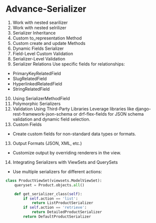# Advance-Serializer
1. Work with nested searilizer
2. Work with nested selrilizer
3. Serializer Inheritance
4. Custom to_representation Method
5. Custom create and update Methods
6. Dynamic Fields Serializer
7. Field-Level Custom Validation
8. Serializer-Level Validation
9. Serializer Relations
Use specific fields for relationships:
 - PrimaryKeyRelatedField
 - SlugRelatedField
 - HyperlinkedRelatedField
 - StringRelatedField

10. Using SerializerMethodField
11. Polymorphic Serializers
12. Validation Using Third-Party Libraries
Leverage libraries like django-rest-framework-json-schema or drf-flex-fields for JSON schema validation and dynamic field selection.
12. Custom Fields
 - Create custom fields for non-standard data types or formats.

13. Output Formats (JSON, XML, etc.)
 - Customize output by overriding renderers in the view.

14. Integrating Serializers with ViewSets and QuerySets
- Use multiple serializers for different actions:
```python
class ProductViewSet(viewsets.ModelViewSet):
    queryset = Product.objects.all()

    def get_serializer_class(self):
        if self.action == 'list':
            return ListProductSerializer
        if self.action == 'retrieve':
            return DetailedProductSerializer
        return DefaultProductSerializer
```
